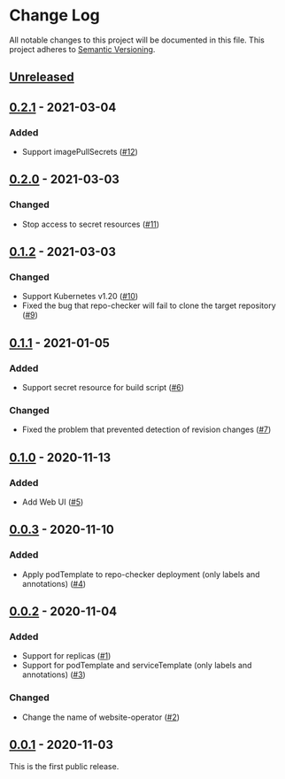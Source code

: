 # Change Log

All notable changes to this project will be documented in this file.
This project adheres to [Semantic Versioning](http://semver.org/).

## [Unreleased]

## [0.2.1] - 2021-03-04

### Added
- Support imagePullSecrets ([#12](https://github.com/zoetrope/website-operator/pull/12))

## [0.2.0] - 2021-03-03

### Changed
- Stop access to secret resources ([#11](https://github.com/zoetrope/website-operator/pull/11))

## [0.1.2] - 2021-03-03

### Changed
- Support Kubernetes v1.20 ([#10](https://github.com/zoetrope/website-operator/pull/10))
- Fixed the bug that repo-checker will fail to clone the target repository ([#9](https://github.com/zoetrope/website-operator/pull/9))

## [0.1.1] - 2021-01-05

### Added

- Support secret resource for build script ([#6](https://github.com/zoetrope/website-operator/pull/6))

### Changed

- Fixed the problem that prevented detection of revision changes ([#7](https://github.com/zoetrope/website-operator/pull/7))

## [0.1.0] - 2020-11-13

### Added

- Add Web UI ([#5](https://github.com/zoetrope/website-operator/pull/5))

## [0.0.3] - 2020-11-10

### Added

- Apply podTemplate to repo-checker deployment (only labels and annotations) ([#4](https://github.com/zoetrope/website-operator/pull/4))

## [0.0.2] - 2020-11-04

### Added

- Support for replicas ([#1](https://github.com/zoetrope/website-operator/pull/1))
- Support for podTemplate and serviceTemplate (only labels and annotations) ([#3](https://github.com/zoetrope/website-operator/pull/3))

### Changed

- Change the name of website-operator ([#2](https://github.com/zoetrope/website-operator/pull/2))

## [0.0.1] - 2020-11-03

This is the first public release.

[Unreleased]: https://github.com/zoetrope/website-operator/compare/v0.2.1...HEAD
[0.2.1]: https://github.com/zoetrope/website-operator/compare/v0.2.0...v0.2.1
[0.2.0]: https://github.com/zoetrope/website-operator/compare/v0.1.2...v0.2.0
[0.1.2]: https://github.com/zoetrope/website-operator/compare/v0.1.1...v0.1.2
[0.1.1]: https://github.com/zoetrope/website-operator/compare/v0.1.0...v0.1.1
[0.1.0]: https://github.com/zoetrope/website-operator/compare/v0.0.3...v0.1.0
[0.0.3]: https://github.com/zoetrope/website-operator/compare/v0.0.2...v0.0.3
[0.0.2]: https://github.com/zoetrope/website-operator/compare/v0.0.1...v0.0.2
[0.0.1]: https://github.com/zoetrope/website-operator/compare/fd94306d63596e50c351fea50fba819c1aa349bc...v0.0.1
